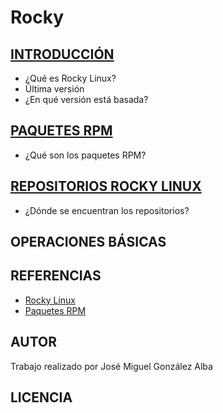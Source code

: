 # Rocky

## [INTRODUCCIÓN](/contenidos/introduccion.md)
- ¿Qué es Rocky Linux?
- Última versión
- ¿En qué versión está basada?

## [PAQUETES RPM](/contenidos/paquetes.md)
- ¿Qué son los paquetes RPM?

## [REPOSITORIOS ROCKY LINUX](/contenidos/repositorios.md)
- ¿Dónde se encuentran los repositorios?

## OPERACIONES BÁSICAS

## REFERENCIAS
- [Rocky Linux](https://rockylinux.org)
- [Paquetes RPM](https://es.wikipedia.org/wiki/RPM_Package_Manager)
## AUTOR
Trabajo realizado por José Miguel González Alba

## LICENCIA
